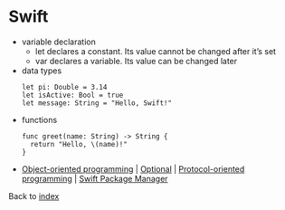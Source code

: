 # Swift

- variable declaration
  - let declares a constant. Its value cannot be changed after it’s set
  - var declares a variable. Its value can be changed later
- data types
  ```
  let pi: Double = 3.14
  let isActive: Bool = true
  let message: String = "Hello, Swift!"
  ```
- functions
  ```
  func greet(name: String) -> String {
    return "Hello, \(name)!"
  }
  ```
- [Object-oriented programming](https://grok.com/share/bGVnYWN5_5e45687e-d2ec-434d-a572-d1cf3a6794b7) | [Optional](https://grok.com/share/bGVnYWN5_6f225f12-7137-46cc-9d29-6e4def407ff3) | [Protocol-oriented programming](https://grok.com/share/bGVnYWN5_7d4c9d92-b68d-4003-bdf9-55ec04d440a6) | [Swift Package Manager](https://grok.com/share/bGVnYWN5_8447766c-533f-4d78-8f9b-0bc3275d8164)

Back to [index](index.md)